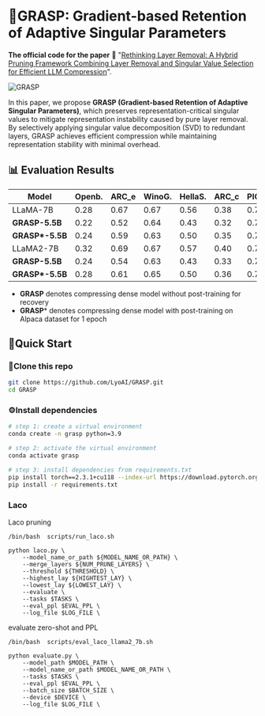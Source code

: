 # 🚀GRASP: Gradient-based Retention of Adaptive Singular Parameters

**The official code for the paper** 📃 "[Rethinking Layer Removal: A Hybrid Pruning Framework Combining Layer Removal and Singular Value Selection for Efficient LLM Compression](https://arxiv.org/abs/2501.00339)".

![GRASP](./assets/GRASP.png)

In this paper, we propose **GRASP (Gradient-based Retention of Adaptive Singular Parameters)**, which preserves representation-critical singular values to mitigate representation instability caused by pure layer removal. By selectively applying singular value decomposition (SVD) to redundant layers, GRASP achieves efficient compression while maintaining representation stability with minimal overhead.



## 📊 Evaluation Results

| Model           | Openb. | ARC_e | WinoG. | HellaS. | ARC_c | PIQA | MathQA | Average |
| --------------- | ------ | ----- | ------ | ------- | ----- | ---- | ------ | ------- |
| LLaMA-7B        | 0.28   | 0.67  | 0.67   | 0.56    | 0.38  | 0.78 | 0.27   | 0.52    |
| **GRASP-5.5B**  | 0.22   | 0.52  | 0.64   | 0.43    | 0.32  | 0.70 | 0.24   | 0.44    |
| **GRASP\*-5.5B** | 0.24   | 0.59  | 0.63   | 0.50    | 0.35  | 0.73 | 0.25   | 0.47    |
| LLaMA2-7B       | 0.32   | 0.69  | 0.67   | 0.57    | 0.40  | 0.78 | 0.28   | 0.53    |
| **GRASP-5.5B**  | 0.24   | 0.54  | 0.63   | 0.43    | 0.33  | 0.71 | 0.23   | 0.44    |
| **GRASP\*-5.5B** | 0.28   | 0.61  | 0.65   | 0.50    | 0.36  | 0.72 | 0.25   | 0.48    |

- **GRASP** denotes compressing dense model without post-training for recovery
- **GRASP*** denotes compressing dense model with post-training on Alpaca dataset for 1 epoch



## 🎯Quick Start

### 🔗Clone this repo

```sh
git clone https://github.com/LyoAI/GRASP.git
cd GRASP
```

### ⚙️Install dependencies

```sh
# step 1: create a virtual environment
conda create -n grasp python=3.9

# step 2: activate the virtual environment
conda activate grasp

# step 3: install dependencies from requirements.txt
pip install torch==2.3.1+cu118 --index-url https://download.pytorch.org/whl/cu118
pip install -r requirements.txt
```

### Laco

Laco pruning 

```
/bin/bash  scripts/run_laco.sh
```

```
python laco.py \
    --model_name_or_path ${MODEL_NAME_OR_PATH} \
    --merge_layers ${NUM_PRUNE_LAYERS} \
    --threshold ${THRESHOLD} \
    --highest_lay ${HIGHTEST_LAY} \
    --lowest_lay ${LOWEST_LAY} \
    --evaluate \
    --tasks $TASKS \
    --eval_ppl $EVAL_PPL \
    --log_file $LOG_FILE \
```

evaluate zero-shot and PPL

```
/bin/bash  scripts/eval_laco_llama2_7b.sh
```

```
python evaluate.py \
    --model_path $MODEL_PATH \
    --model_name_or_path $MODEL_NAME_OR_PATH \
    --tasks $TASKS \
    --eval_ppl $EVAL_PPL \
    --batch_size $BATCH_SIZE \
    --device $DEVICE \
    --log_file $LOG_FILE \
```
